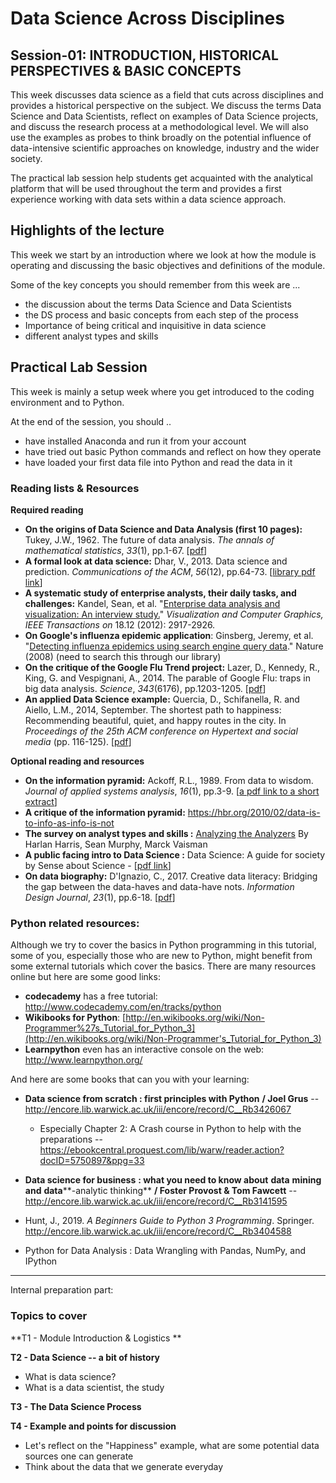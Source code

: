 # Data Science Across Disciplines

## Session-01: INTRODUCTION, HISTORICAL PERSPECTIVES & BASIC CONCEPTS 

This week discusses data science as a field that cuts across disciplines and provides a historical perspective on the subject. We discuss the terms Data Science and Data Scientists, reflect on examples of Data Science projects, and discuss the research process at a methodological level. We will also use the examples as probes to think broadly on the potential influence of data-intensive scientific approaches on knowledge, industry and the wider society.

The practical lab session help students get acquainted with the analytical platform that will be used throughout the term and provides a first experience working with data sets within a data science approach.

## Highlights of the lecture

This week we start by an introduction where we look at how the module is operating and discussing the basic objectives and definitions of the module.

Some of the key concepts you should remember from this week are ...

- the discussion about the terms Data Science and Data Scientists 
- the DS process and basic concepts from each step of the process
- Importance of being critical and inquisitive in data science
- different analyst types and skills

## Practical Lab Session

This week is mainly a setup week where you get introduced to the coding environment and to Python.

At the end of the session, you should  ..

- have installed Anaconda and run it from your account
- have tried out basic Python commands and reflect on how they operate
- have loaded your first data file into Python and read the data in it

### Reading lists & Resources

**Required reading**

- **On the origins of Data Science and Data Analysis (first 10 pages):** Tukey, J.W., 1962. The future of data analysis. *The annals of mathematical statistics*, *33*(1), pp.1-67. [[pdf](https://projecteuclid.org/euclid.aoms/1177704711)]
- **A formal look at data science:** Dhar, V., 2013. Data science and prediction. *Communications of the ACM*, *56*(12), pp.64-73. [[library pdf link](https://encore.lib.warwick.ac.uk/iii/encore/eds/C__S%22Data%20science%20and%20prediction%22__Orightresult__U__X0?lang=eng&link=http%3A%2F%2F0-search.ebscohost.com.pugwash.lib.warwick.ac.uk%2Flogin.aspx%3Fdirect%3Dtrue%26site%3Deds-live%26db%3Dbth%26AN%3D92604156%26group%3Dtrial&suite=cobalt)]
- **A systematic study of enterprise analysts, their daily tasks, and challenges:** Kandel, Sean, et al. "[Enterprise data analysis and visualization: An interview study.](http://db.cs.berkeley.edu/papers/vast12-interview.pdf)" *Visualization and Computer Graphics, IEEE Transactions on* 18.12 (2012): 2917-2926.
- **On Google's influenza epidemic application**: Ginsberg, Jeremy, et al. "[Detecting influenza epidemics using search engine query data](http://www.nature.com/nature/journal/v457/n7232/full/nature07634.html)." Nature (2008) (need to search this through our library) 
- **On the critique of the Google Flu Trend project:** Lazer, D., Kennedy, R., King, G. and Vespignani, A., 2014. The parable of Google Flu: traps in big data analysis. *Science*, *343*(6176), pp.1203-1205. [[pdf](http://0-search.ebscohost.com.pugwash.lib.warwick.ac.uk/login.aspx%3fdirect%3dtrue%26db%3dedsjsr%26AN%3dedsjsr.24743402%26site%3deds-live&group=trial)]
- **An applied Data Science example:** Quercia, D., Schifanella, R. and Aiello, L.M., 2014, September. The shortest path to happiness: Recommending beautiful, quiet, and happy routes in the city. In *Proceedings of the 25th ACM conference on Hypertext and social media* (pp. 116-125). [[pdf](https://arxiv.org/pdf/1407.1031.pdf)]

**Optional reading and resources**

- **On the information pyramid:** Ackoff, R.L., 1989. From data to wisdom. *Journal of applied systems analysis*, *16*(1), pp.3-9. [[a pdf link to a short extract](http://faculty.ung.edu/kmelton/Documents/DataWisdom.pdf)]
- **A critique of the information pyramid:** https://hbr.org/2010/02/data-is-to-info-as-info-is-not
- **The survey on analyst types and skills :** [Analyzing the Analyzers](http://www.oreilly.com/data/free/files/analyzing-the-analyzers.pdf) By Harlan Harris, Sean Murphy, Marck Vaisman
- **A public facing intro to Data Science :** Data Science: A guide for society by Sense about Science - [[pdf link](https://senseaboutscience.org/wp-content/uploads/2019/06/SaS-DataScienceGuide-V8-SinglePages.pdf)] 
- **On data biography:** D'Ignazio, C., 2017. Creative data literacy: Bridging the gap between the data-haves and data-have nots. *Information Design Journal*, *23*(1), pp.6-18. [[pdf](https://www.researchgate.net/publication/318249308_Creative_data_literacy_Bridging_the_gap_between_the_data-haves_and_data-have_nots)]

### Python related resources:

Although we try to cover the basics in Python programming in this  tutorial, some of you, especially those who are new to Python, might  benefit from some external tutorials which cover the basics. There are  many resources online but here are some good links:

- **codecademy** has a free tutorial: http://www.codecademy.com/en/tracks/python
- **Wikibooks for Python**: [http://en.wikibooks.org/wiki/Non-Programmer%27s_Tutorial_for_Python_3](http://en.wikibooks.org/wiki/Non-Programmer's_Tutorial_for_Python_3)
- **Learnpython** even has an interactive console on the web: http://www.learnpython.org/

And here are some books that can you with your learning:

- **Data science from scratch : first principles with Python** **/ Joel Grus** -- http://encore.lib.warwick.ac.uk/iii/encore/record/C__Rb3426067
  - Especially Chapter 2: A Crash course in Python to help with the preparations -- https://ebookcentral.proquest.com/lib/warw/reader.action?docID=5750897&ppg=33
- **Data science for business** **: what you need to know about** **data** **mining and** **data****-analytic thinking** **/ Foster Provost & Tom Fawcett** -- http://encore.lib.warwick.ac.uk/iii/encore/record/C__Rb3141595

- Hunt, J., 2019. *A Beginners Guide to Python 3 Programming*. Springer. http://encore.lib.warwick.ac.uk/iii/encore/record/C__Rb3404588

- Python for Data Analysis : Data Wrangling with Pandas, NumPy, and IPython



------

Internal preparation part:

### Topics to cover

**T1 - Module Introduction & Logistics **

**T2 - Data Science -- a bit of history**

- What is data science?
- What is a data scientist, the study 

**T3 - The Data Science Process**

**T4 - Example and points for discussion**

- Let's reflect on the "Happiness" example, what are some potential data sources one can generate
- Think about the data that we generate everyday